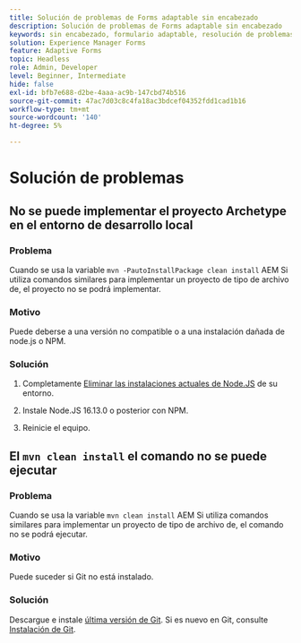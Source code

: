 ```yaml
---
title: Solución de problemas de Forms adaptable sin encabezado
description: Solución de problemas de Forms adaptable sin encabezado
keywords: sin encabezado, formulario adaptable, resolución de problemas
solution: Experience Manager Forms
feature: Adaptive Forms
topic: Headless
role: Admin, Developer
level: Beginner, Intermediate
hide: false
exl-id: bfb7e688-d2be-4aaa-ac9b-147cbd74b516
source-git-commit: 47ac7d03c8c4fa18ac3bdcef04352fdd1cad1b16
workflow-type: tm+mt
source-wordcount: '140'
ht-degree: 5%

---
```


# Solución de problemas

## No se puede implementar el proyecto Archetype en el entorno de desarrollo local

### Problema

Cuando se usa la variable `mvn -PautoInstallPackage clean install` AEM Si utiliza comandos similares para implementar un proyecto de tipo de archivo de, el proyecto no se podrá implementar.

### Motivo

Puede deberse a una versión no compatible o a una instalación dañada de node.js o NPM.

### Solución

1. Completamente [Eliminar las instalaciones actuales de Node.JS](https://khushwantsehgal.wordpress.com/2022/06/28/how-to-remove-node-js-completely-from-windows-10/) de su entorno.

1. Instale Node.JS 16.13.0 o posterior con NPM.

1. Reinicie el equipo.


## El `mvn clean install` el comando no se puede ejecutar

### Problema

Cuando se usa la variable `mvn clean install` AEM Si utiliza comandos similares para implementar un proyecto de tipo de archivo de, el comando no se podrá ejecutar.

### Motivo

Puede suceder si Git no está instalado.

### Solución

Descargue e instale [última versión de Git](https://git-scm.com/downloads). Si es nuevo en Git, consulte [Instalación de Git](https://git-scm.com/book/en/v2/Getting-Started-Installing-Git).
